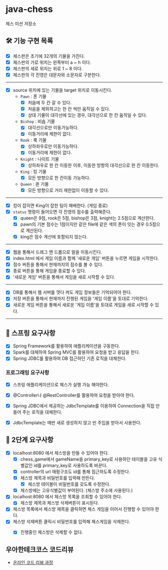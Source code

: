 # java-chess

체스 미션 저장소

## 🛠 기능 구현 목록

* [x] 체스판은 초기에 32개의 기물을 가진다.
* [x] 체스판의 가로 위치는 왼쪽부터 a ~ h 이다.
* [x] 체스판의 세로 위치는 위로 1 ~ 8 이다.
* [x] 체스판의 각 진영은 대문자와 소문자로 구분한다.

---

* [x] source 위치에 있는 기물을 target 위치로 이동시킨다. 
  * `Pawn` : 폰 기물
    * [x] 처음에 두 칸 갈 수 있다.
    * [x] 처음을 제외하고는 한 칸 씩만 움직일 수 있다. 
    * [x] 상대 기물이 대각선에 있는 경우, 대각선으로 한 칸 움직일 수 있다.
  * `Bishop` : 비숍 기물
    * [x] 대각선으로만 이동가능하다. 
    * [x] 이동거리에 제한이 없다. 
  * `Rook` : 룩 기물
    * [x] 상하좌우로만 이동가능하다. 
    * [x] 이동거리에 제한이 없다. 
  * `Knight` : 나이트 기물
    * [x] 상하좌우로 한 칸 이동한 이후, 이동한 방향의 대각선으로 한 칸 이동한다.
  * `King` : 킹 기물
    * [x] 모든 방향으로 한 칸이동 가능하다. 
  * `Queen` : 퀸 기물
    * [x] 모든 방향으로 거리 제한없이 이동할 수 있다. 

---

* [x] 킹이 잡히면 King이 잡힌 팀이 패배한다. (게임 종료)
* [x] `status` 명령이 들어오면 각 진영의 점수를 출력해준다.
  * [x] queen은 9점, rook은 5점, bishop은 3점, knight는 2.5점으로 계산한다.
  * [x] pawn의 기본 점수는 1점이지만 같은 file에 같은 색의 폰이 잇는 경우 0.5점으로 계산된다.
  * [x] king은 점수 계산에 포함되지 않는다.

---

* [x] 웹을 통해서 드래그 앤 드롭으로 말을 이동시킨다.
* [x] index.html 에서 게임 이름과 함께 '새로운 게임' 버튼을 누르면 게임을 시작한다.
* [x] 점수 버튼을 통해서 현재까지의 점수를 볼 수 있다.
* [x] 종료 버튼을 통해 게임을 종료할 수 있다.
* [x] '새로운 게임' 버튼을 통해서 게임을 새로 시작할 수 있다.

---

* [x] DB를 통해서 웹 서버를 껏다 켜도 게임 정보들은 기억되어야 한다.
* [x] 저장 버튼을 통해서 현재까지 진행된 게임을 '게임 이름'을 토대로 기억한다.
* [x] 새로운 게임 버튼을 통해서 새로운 '게임 이름'을 토대로 게임을 새로 시작할 수 있다.

---

## 🌱 스프링 요구사항

* [x] Spring Framework를 활용하여 애플리케이션을 구동한다.
* [x] Spark를 대체하여 Spring MVC를 활용하여 요청을 받고 응답을 한다.
* [x] Spring JDBC를 활용하여 DB 접근하던 기존 로직을 대체한다.

### 프로그래밍 요구사항

* [x] 스프링 애플리케이션으로 체스가 실행 가능 해야한다.
* [x] @Controller나 @RestController를 활용하여 요청을 받아야 한다.
* [x] Spring JDBC에서 제공하는 JdbcTemplate를 이용하여 Connection을 직접 만들어 주는 로직을 대체한다.
* [x] JdbcTemplate는 매번 새로 생성하지 않고 빈 주입을 받아서 사용한다.


## 🚀 2단계 요구사항

* [x] localhost:8080 에서 체스방을 만들 수 있어야 한다.
  * [x] chess_game에서 gameName을 primary_key로 사용하던 테이블을 고유 식별값인 id를 primary_key로 사용하도록 바꾼다.
  * [x] controller의 url 매핑구조도 id를 통해 접근하도록 수정한다.
  * [x] 체스방 제목과 비밀번호를 입력해 만든다.
    * [x] 체스방 테이블이 비밀번호를 갖도록 수정한다.
  * [x] 체스방에는 고유식별값이 부여된다. (체스방 주소에 사용된다.)
* [x] localhost:8080 에서 체스방 목록을 조회할 수 있어야 한다.
  * [x] 체스방 제목과 체스방 삭제버튼이 표시된다.
* [x] 체스방 목록에서 체스방 제목을 클릭하면 체스 게임을 이어서 진행할 수 있어야 한다.
* [x] 체스방 삭제버튼 클릭시 비밀번호를 입력해 체스게임을 삭제한다.
  * [x] 진행중인 체스방은 삭제할 수 없다.


## 우아한테크코스 코드리뷰

- [온라인 코드 리뷰 과정](https://github.com/woowacourse/woowacourse-docs/blob/master/maincourse/README.md)
